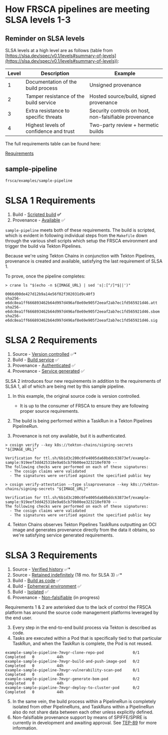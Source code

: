 # How FRSCA pipelines are meeting SLSA levels 1-3

## Reminder on SLSA levels

SLSA levels at a high level are as follows (table from [https://slsa.dev/spec/v0.1/levels#summary-of-levels](https://slsa.dev/spec/v0.1/levels#summary-of-levels)):

| **Level** | **Description**                        | **Example**                                           |
| --------- | -------------------------------------- | ----------------------------------------------------- |
| 1         | Documentation of the build process     | Unsigned provenance                                   |
| 2         | Tamper resistance of the build service | Hosted source/build, signed provenance                |
| 3         | Extra resistance to specific threats   | Security controls on host, non-falsifiable provenance |
| 4         | Highest levels of confidence and trust | Two-party review + hermetic builds                    |

The full requirements table can be found here:

[Requirements](https://slsa.dev/spec/v0.1/requirements#summary-table)

## sample-pipeline

```other
frsca/examples/sample-pipeline
```

# SLSA 1 Requirements

1. Build - [Scripted build](https://slsa.dev/spec/v0.1/requirements#scripted-build) **✅**
2. Provenance - [Available](https://slsa.dev/spec/v0.1/requirements#available) ✅

`sample-pipeline` meets both of these requirements.  The build is scripted, which is evident in following individual steps from the `Makefile` down through the various shell scripts which setup the FRSCA environment and trigger the build via Tekton Pipelines.

Because we're using Tekton Chains in conjunction with Tekton Pipelines, provenance is created and available, satisfying the last requirement of SLSA 1.

To prove, once the pipeline completes:

```other
> crane ls "$(echo -n ${IMAGE_URL} | sed 's|:[^/]*$||')"            
                                                                                                                                                                                            
0066d00de427d12b9a14e56f02f302031d9c40f3
sha256-e6dc8ea1ff666893462b64d997d496af8e69e905f2eeaf2ab7ec1fd565921d46.att
sha256-e6dc8ea1ff666893462b64d997d496af8e69e905f2eeaf2ab7ec1fd565921d46.sbom
sha256-e6dc8ea1ff666893462b64d997d496af8e69e905f2eeaf2ab7ec1fd565921d46.sig
```

# SLSA 2 Requirements

1. Source - [Version controlled](https://slsa.dev/spec/v0.1/requirements#version-controlled) ✅*
2. Build - [Build service](https://slsa.dev/spec/v0.1/requirements#build-service) ✅
3. Provenance - [Authenticated](https://slsa.dev/spec/v0.1/requirements#authenticated) ✅
4. Provenance - [Service generated](https://slsa.dev/spec/v0.1/requirements#service-generated) ✅

SLSA 2 introduces four new requirements in addition to the requirements of SLSA 1, all of which are being met by this sample pipeline.

1. In this example, the original source code is version controlled.

   * It is up to the consumer of FRSCA to ensure they are following proper source requirements.

1. The build is being performed within a TaskRun in a Tekton Pipelines PipelineRun.
2. Provenance is not ony available, but it is authenticated.

```other
> cosign verify --key k8s://tekton-chains/signing-secrets "${IMAGE_URL}"                                                                                                                                                                                        

Verification for ttl.sh/6b1d3c200c0fe4005da60bddc63873ef/example-sample:919eef3dd425318e9a65cb79b00ee323210ef070 --
The following checks were performed on each of these signatures:
  - The cosign claims were validated
  - The signatures were verified against the specified public key

> cosign verify-attestation --type slsaprovenance --key k8s://tekton-chains/signing-secrets "${IMAGE_URL}"                                                                                                                                                      

Verification for ttl.sh/6b1d3c200c0fe4005da60bddc63873ef/example-sample:919eef3dd425318e9a65cb79b00ee323210ef070 --
The following checks were performed on each of these signatures:
  - The cosign claims were validated
  - The signatures were verified against the specified public key
```

4. Tekton Chains observes Tekton Pipelines TaskRuns outputting an OCI image and generates provenance directly from the data it obtains, so we're satisfying service generated requirements.

# SLSA 3 Requirements

1. Source - [Verified history](https://slsa.dev/spec/v0.1/requirements#verified-history) ✅*
2. Source - [Retained indefinitely](https://slsa.dev/spec/v0.1/requirements#retained-indefinitely) (18 mo. for SLSA 3) ✅*
3. Build - [Build as code](https://slsa.dev/spec/v0.1/requirements#build-as-code) ✅
4. Build - [Ephemeral environment](https://slsa.dev/spec/v0.1/requirements#ephemeral-environment) ✅
5. Build - [Isolated](https://slsa.dev/spec/v0.1/requirements#isolated) ✅
6. Provenance - [Non-falsifiable](https://slsa.dev/spec/v0.1/requirements#non-falsifiable) (in progress)

Requirements 1 & 2 are asterisked due to the lack of control the FRSCA platform has around the source code management platforms leveraged by the end user.

3. Every step in the end-to-end build process via Tekton is described as code.
4. Tasks are executed within a Pod that is specifically tied to that particular TaskRun, and when the TaskRun is complete, the Pod is not reused.

```other
example-sample-pipeline-7mvgr-clone-repo-pod             0/1     Completed   0          44h
example-sample-pipeline-7mvgr-build-and-push-image-pod   0/2     Completed   0          44h
example-sample-pipeline-7mvgr-vulnerability-scan-pod     0/1     Completed   0          44h
example-sample-pipeline-7mvgr-generate-bom-pod           0/2     Completed   0          44h
example-sample-pipeline-7mvgr-deploy-to-cluster-pod      0/2     Completed   0          44h
```

5. In the same vein, the build process within a PipelineRun is completely isolated from other PipelineRuns, and TaskRuns within a PipelineRun also do not share data between each other unless explicitly defined.
6. Non-falsifiable provenance support by means of SPIFFE/SPIRE is currently in development and awaiting approval.  See [TEP-89](https://github.com/tektoncd/community/blob/main/teps/0089-nonfalsifiable-provenance-support.md) for more information.

